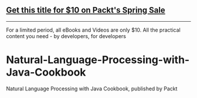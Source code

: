 ## [Get this title for $10 on Packt's Spring Sale](https://www.packt.com/B12342?utm_source=github&utm_medium=packt-github-repo&utm_campaign=spring_10_dollar_2022)
-----
For a limited period, all eBooks and Videos are only $10. All the practical content you need \- by developers, for developers

# Natural-Language-Processing-with-Java-Cookbook
Natural Language Processing with Java Cookbook, published by Packt
